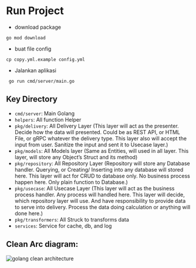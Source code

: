 # Run Project

- download package
```
go mod download
```
- buat file config
```
cp copy.yml.example config.yml
```
- Jalankan aplikasi
```
 go run cmd/server/main.go
```

## Key Directory

* `cmd/server`: Main Golang
* `helpers`: All function Helper
* `pkg/delivery`: All Delivery Layer (This layer will act as the presenter. Decide how the data will presented. Could be as REST API, or HTML File, or gRPC whatever the delivery type.
This layer also will accept the input from user. Sanitize the input and sent it to Usecase layer.)
* `pkg/models`: All Models layer (Same as Entities, will used in all layer. This layer, will store any Object’s Struct and its method)
* `pkg/repository`: All Repository Layer (Repository will store any Database handler. Querying, or Creating/ Inserting into any database will stored here. This layer will act for CRUD to database only. No business process happen here. Only plain function to Database.)
* `pkg/usecase`: All Usecase Layer (This layer will act as the business process handler. Any process will handled here. This layer will decide, which repository layer will use. And have responsibility to provide data to serve into delivery. Process the data doing calculation or anything will done here.)
* `pkg/transformers`: All Struck to transforms data
* `services`: Service for cache, db, and log

## Clean Arc diagram:

![golang clean architecture](https://github.com/bxcodec/go-clean-arch/raw/master/clean-arch.png)